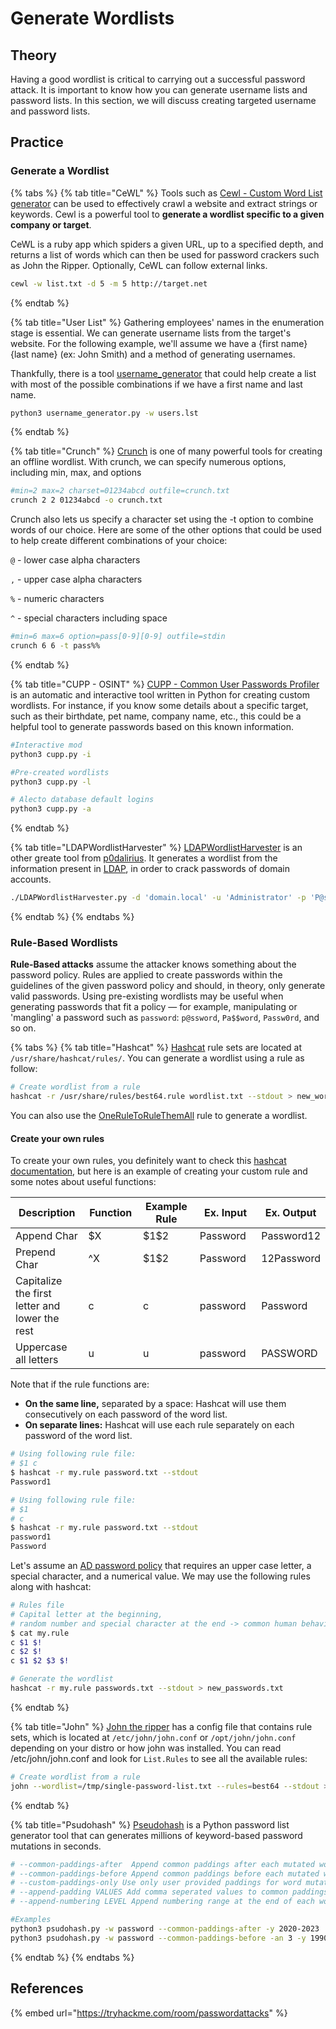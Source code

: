 # Generate Wordlists

## Theory

Having a good wordlist is critical to carrying out a successful password attack. It is important to know how you can generate username lists and password lists. In this section, we will discuss creating targeted username and password lists.

## Practice

### Generate a Wordlist

{% tabs %}
{% tab title="CeWL" %}
Tools such as [Cewl - Custom Word List generator](https://github.com/digininja/CeWL) can be used to effectively crawl a website and extract strings or keywords. Cewl is a powerful tool to **generate a wordlist specific to a given company or target**.

CeWL is a ruby app which spiders a given URL, up to a specified depth, and returns a list of words which can then be used for password crackers such as John the Ripper. Optionally, CeWL can follow external links.

```bash
cewl -w list.txt -d 5 -m 5 http://target.net
```
{% endtab %}

{% tab title="User List" %}
Gathering employees' names in the enumeration stage is essential. We can generate username lists from the target's website. For the following example, we'll assume we have a {first name} {last name} (ex: John Smith) and a method of generating usernames.

Thankfully, there is a tool [username\_generator](https://github.com/therodri2/username\_generator.git) that could help create a list with most of the possible combinations if we have a first name and last name.

```bash
python3 username_generator.py -w users.lst
```
{% endtab %}

{% tab title="Crunch" %}
[Crunch](https://github.com/jim3ma/crunch) is one of many powerful tools for creating an offline wordlist. With crunch, we can specify numerous options, including min, max, and options

```bash
#min=2 max=2 charset=01234abcd outfile=crunch.txt
crunch 2 2 01234abcd -o crunch.txt
```

Crunch also lets us specify a character set using the -t option to combine words of our choice. Here are some of the other options that could be used to help create different combinations of your choice:

`@` - lower case alpha characters

`,` - upper case alpha characters

`%` - numeric characters

`^` - special characters including space

```bash
#min=6 max=6 option=pass[0-9][0-9] outfile=stdin
crunch 6 6 -t pass%%
```
{% endtab %}

{% tab title="CUPP - OSINT" %}
[CUPP - Common User Passwords Profiler](https://github.com/Mebus/cupp) is an automatic and interactive tool written in Python for creating custom wordlists. For instance, if you know some details about a specific target, such as their birthdate, pet name, company name, etc., this could be a helpful tool to generate passwords based on this known information.

```bash
#Interactive mod
python3 cupp.py -i

#Pre-created wordlists
python3 cupp.py -l

# Alecto database default logins
python3 cupp.py -a
```
{% endtab %}

{% tab title="LDAPWordlistHarvester" %}
[LDAPWordlistHarvester](https://github.com/p0dalirius/LDAPWordlistHarvester) is an other greate tool from [p0dalirius](https://github.com/p0dalirius). It generates a wordlist from the information present in [LDAP](../../../network-pentesting/protocols/ldap.md), in order to crack passwords of domain accounts.

```bash
./LDAPWordlistHarvester.py -d 'domain.local' -u 'Administrator' -p 'P@ssw0rd123!' --dc-ip 192.168.1.101
```
{% endtab %}
{% endtabs %}

### Rule-Based Wordlists

**Rule-Based attacks** assume the attacker knows something about the password policy. Rules are applied to create passwords within the guidelines of the given password policy and should, in theory, only generate valid passwords. Using pre-existing wordlists may be useful when generating passwords that fit a policy — for example, manipulating or 'mangling' a password such as `password`: `p@ssword`, `Pa$$word`, `Passw0rd`, and so on.

{% tabs %}
{% tab title="Hashcat" %}
[Hashcat](https://github.com/hashcat/hashcat) rule sets are located at `/usr/share/hashcat/rules/`. You can generate a wordlist using a rule as follow:

```bash
# Create wordlist from a rule
hashcat -r /usr/share/rules/best64.rule wordlist.txt --stdout > new_wordlist.txt
```

You can also use the [OneRuleToRuleThemAll](https://github.com/NotSoSecure/password\_cracking\_rules/blob/master/OneRuleToRuleThemAll.rule) rule to generate a wordlist.

#### Create your own rules

To create your own rules, you definitely want to check this [hashcat documentation](https://hashcat.net/wiki/doku.php?id=rule\_based\_attack), but here is an example of creating your custom rule and some notes about useful functions:

<table><thead><tr><th width="180">Description</th><th width="98">Function</th><th width="139">Example Rule</th><th width="148"> Ex. Input</th><th> Ex. Output</th></tr></thead><tbody><tr><td>Append Char</td><td>$X</td><td>$1$2</td><td>Password</td><td>Password12</td></tr><tr><td>Prepend Char</td><td>^X</td><td>$1$2</td><td>Password</td><td>12Password</td></tr><tr><td>Capitalize the first letter and lower the rest</td><td>c</td><td>c</td><td>password</td><td>Password</td></tr><tr><td>Uppercase all letters</td><td>u</td><td>u</td><td>password</td><td>PASSWORD</td></tr></tbody></table>

Note that if the rule functions are:&#x20;

* **On the same line,** separated by a space: Hashcat will use them consecutively on each password of the word list.&#x20;
* **On separate lines:** Hashcat will use each rule separately on each password of the word list.&#x20;

```bash
# Using following rule file:
# $1 c
$ hashcat -r my.rule password.txt --stdout 
Password1

# Using following rule file:
# $1
# c
$ hashcat -r my.rule password.txt --stdout
password1
Password
```

Let's assume an [AD password policy](broken-reference) that requires an upper case letter, a special character, and a numerical value. We may use the following rules along with hashcat:

```bash
# Rules file
# Capital letter at the beginning, 
# random number and special character at the end -> common human behaviour ;)
$ cat my.rule
c $1 $!
c $2 $!
c $1 $2 $3 $!

# Generate the wordlist
hashcat -r my.rule passwords.txt --stdout > new_passwords.txt
```
{% endtab %}

{% tab title="John" %}
[John the ripper](https://github.com/openwall/john) has a config file that contains rule sets, which is located at `/etc/john/john.conf` or `/opt/john/john.conf` depending on your distro or how john was installed. You can read /etc/john/john.conf and look for `List.Rules` to see all the available rules:

```bash
# Create wordlist from a rule
john --wordlist=/tmp/single-password-list.txt --rules=best64 --stdout > wordlist.txt
```
{% endtab %}

{% tab title="Psudohash" %}
[Pseudohash](https://github.com/t3l3machus/psudohash) is a Python password list generator tool that can generates millions of keyword-based password mutations in seconds.

```bash
# --common-paddings-after  Append common paddings after each mutated word
# --common-paddings-before Append common paddings before each mutated word
# --custom-paddings-only Use only user provided paddings for word mutations (must be used with -ap AND (-cpb OR -cpa))
# --append-padding VALUES Add comma seperated values to common paddings
# --append-numbering LEVEL Append numbering range at the end of each word mutation (before appending year or common paddings).

#Examples
python3 psudohash.py -w password --common-paddings-after -y 2020-2023
python3 psudohash.py -w password --common-paddings-before -an 3 -y 1990-2022
```
{% endtab %}
{% endtabs %}

## References

{% embed url="https://tryhackme.com/room/passwordattacks" %}
